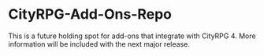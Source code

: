 # CityRPG-Add-Ons-Repo
 
This is a future holding spot for add-ons that integrate with CityRPG 4. More information will be included with the next major release.
